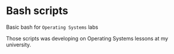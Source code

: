 # Bash scripts
Basic bash for `Operating Systems` labs

Those scripts was developing on Operating Systems lessons at my university.
